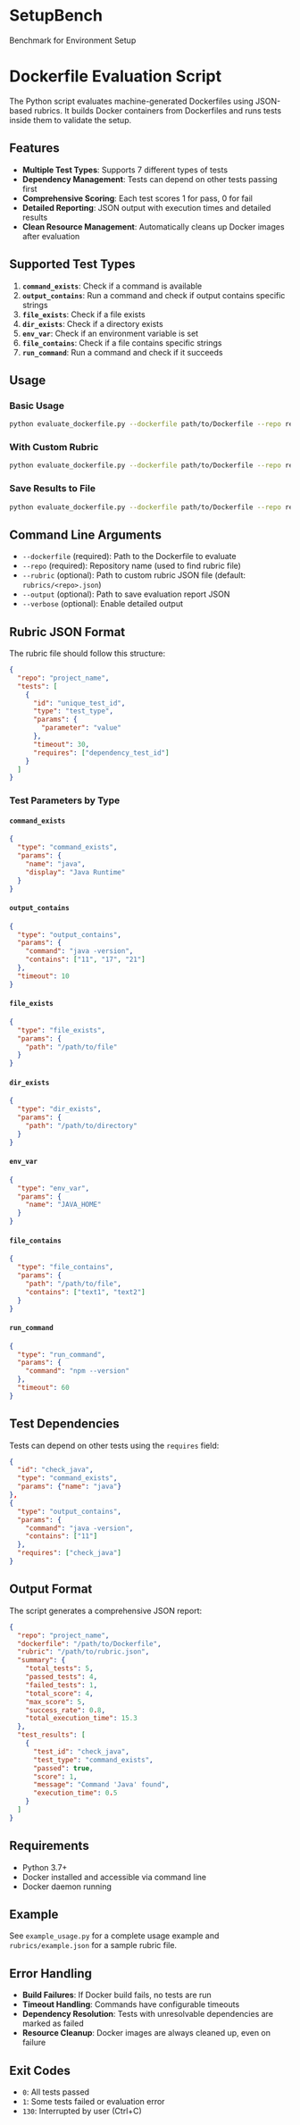 # SetupBench
Benchmark for Environment Setup

# Dockerfile Evaluation Script

The Python script evaluates machine-generated Dockerfiles using JSON-based rubrics. It builds Docker containers from Dockerfiles and runs tests inside them to validate the setup.

## Features

- **Multiple Test Types**: Supports 7 different types of tests
- **Dependency Management**: Tests can depend on other tests passing first
- **Comprehensive Scoring**: Each test scores 1 for pass, 0 for fail
- **Detailed Reporting**: JSON output with execution times and detailed results
- **Clean Resource Management**: Automatically cleans up Docker images after evaluation

## Supported Test Types

1. **`command_exists`**: Check if a command is available
2. **`output_contains`**: Run a command and check if output contains specific strings
3. **`file_exists`**: Check if a file exists
4. **`dir_exists`**: Check if a directory exists
5. **`env_var`**: Check if an environment variable is set
6. **`file_contains`**: Check if a file contains specific strings
7. **`run_command`**: Run a command and check if it succeeds

## Usage

### Basic Usage
```bash
python evaluate_dockerfile.py --dockerfile path/to/Dockerfile --repo repo_name
```

### With Custom Rubric
```bash
python evaluate_dockerfile.py --dockerfile path/to/Dockerfile --repo repo_name --rubric path/to/custom_rubric.json
```

### Save Results to File
```bash
python evaluate_dockerfile.py --dockerfile path/to/Dockerfile --repo repo_name --output results.json --verbose
```

## Command Line Arguments

- `--dockerfile` (required): Path to the Dockerfile to evaluate
- `--repo` (required): Repository name (used to find rubric file)
- `--rubric` (optional): Path to custom rubric JSON file (default: `rubrics/<repo>.json`)
- `--output` (optional): Path to save evaluation report JSON
- `--verbose` (optional): Enable detailed output

## Rubric JSON Format

The rubric file should follow this structure:

```json
{
  "repo": "project_name",
  "tests": [
    {
      "id": "unique_test_id",
      "type": "test_type",
      "params": {
        "parameter": "value"
      },
      "timeout": 30,
      "requires": ["dependency_test_id"]
    }
  ]
}
```

### Test Parameters by Type

#### `command_exists`
```json
{
  "type": "command_exists",
  "params": {
    "name": "java",
    "display": "Java Runtime"
  }
}
```

#### `output_contains`
```json
{
  "type": "output_contains",
  "params": {
    "command": "java -version",
    "contains": ["11", "17", "21"]
  },
  "timeout": 10
}
```

#### `file_exists`
```json
{
  "type": "file_exists",
  "params": {
    "path": "/path/to/file"
  }
}
```

#### `dir_exists`
```json
{
  "type": "dir_exists",
  "params": {
    "path": "/path/to/directory"
  }
}
```

#### `env_var`
```json
{
  "type": "env_var",
  "params": {
    "name": "JAVA_HOME"
  }
}
```

#### `file_contains`
```json
{
  "type": "file_contains",
  "params": {
    "path": "/path/to/file",
    "contains": ["text1", "text2"]
  }
}
```

#### `run_command`
```json
{
  "type": "run_command",
  "params": {
    "command": "npm --version"
  },
  "timeout": 60
}
```

## Test Dependencies

Tests can depend on other tests using the `requires` field:

```json
{
  "id": "check_java",
  "type": "command_exists",
  "params": {"name": "java"}
},
{
  "type": "output_contains",
  "params": {
    "command": "java -version",
    "contains": ["11"]
  },
  "requires": ["check_java"]
}
```

## Output Format

The script generates a comprehensive JSON report:

```json
{
  "repo": "project_name",
  "dockerfile": "/path/to/Dockerfile",
  "rubric": "/path/to/rubric.json",
  "summary": {
    "total_tests": 5,
    "passed_tests": 4,
    "failed_tests": 1,
    "total_score": 4,
    "max_score": 5,
    "success_rate": 0.8,
    "total_execution_time": 15.3
  },
  "test_results": [
    {
      "test_id": "check_java",
      "test_type": "command_exists",
      "passed": true,
      "score": 1,
      "message": "Command 'Java' found",
      "execution_time": 0.5
    }
  ]
}
```

## Requirements

- Python 3.7+
- Docker installed and accessible via command line
- Docker daemon running

## Example

See `example_usage.py` for a complete usage example and `rubrics/example.json` for a sample rubric file.

## Error Handling

- **Build Failures**: If Docker build fails, no tests are run
- **Timeout Handling**: Commands have configurable timeouts
- **Dependency Resolution**: Tests with unresolvable dependencies are marked as failed
- **Resource Cleanup**: Docker images are always cleaned up, even on failure

## Exit Codes

- `0`: All tests passed
- `1`: Some tests failed or evaluation error
- `130`: Interrupted by user (Ctrl+C)

